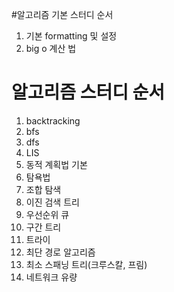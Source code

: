 #알고리즘 기본 스터디 순서
1. 기본 formatting 및 설정
2. big o 계산 법

# 알고리즘 스터디 순서
1. backtracking
2. bfs
3. dfs
4. LIS
5. 동적 계획법 기본
6. 탐욕법
7. 조합 탐색
8. 이진 검색 트리
9. 우선순위 큐
10. 구간 트리
11. 트라이
12. 최단 경로 알고리즘
13. 최소 스패닝 트리(크루스칼, 프림)
14. 네트워크 유량

